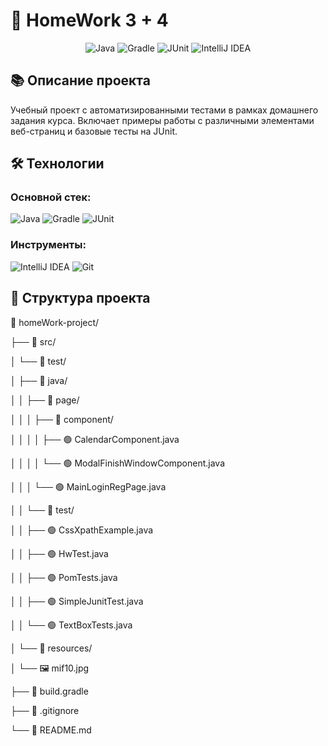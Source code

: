 # 🎯 HomeWork 3 + 4

<div align="center">

![Java](https://img.shields.io/badge/Java-ED8B00?style=for-the-badge&logo=java&logoColor=white)
![Gradle](https://img.shields.io/badge/Gradle-02303A?style=for-the-badge&logo=gradle&logoColor=white)
![JUnit](https://img.shields.io/badge/JUnit-25A162?style=for-the-badge&logo=junit5&logoColor=white)
![IntelliJ IDEA](https://img.shields.io/badge/IntelliJ_IDEA-000000?style=for-the-badge&logo=intellij-idea&logoColor=white)

</div>

## 📚 Описание проекта

Учебный проект с автоматизированными тестами в рамках домашнего задания курса. Включает примеры работы с различными элементами веб-страниц и базовые тесты на JUnit.

## 🛠 Технологии

### Основной стек:
![Java](https://img.shields.io/badge/Java-17-ED8B00?style=flat-square&logo=java&logoColor=white)
![Gradle](https://img.shields.io/badge/Gradle-8.0-02303A?style=flat-square&logo=gradle&logoColor=white)
![JUnit](https://img.shields.io/badge/JUnit-5.9-25A162?style=flat-square&logo=junit5&logoColor=white)

### Инструменты:
![IntelliJ IDEA](https://img.shields.io/badge/IntelliJ_IDEA-2023-000000?style=flat-square&logo=intellij-idea&logoColor=white)
![Git](https://img.shields.io/badge/Git-F05032?style=flat-square&logo=git&logoColor=white)

## 📁 Структура проекта

📁 homeWork-project/

├── 📁 src/

│     └── 📁 test/

│           ├── 📁 java/

│             │   ├── 📁 page/

│       │   │   ├── 📁 component/

│       │   │   │   ├── 🟢 CalendarComponent.java

│       │   │   │   └── 🟢 ModalFinishWindowComponent.java

│       │   │   └── 🟢 MainLoginRegPage.java

│       │   └── 📁 test/

│       │       ├── 🟢 CssXpathExample.java

│       │       ├── 🟢 HwTest.java

│       │       ├── 🟢 PomTests.java

│       │       ├── 🟢 SimpleJunitTest.java

│       │       └── 🟢 TextBoxTests.java

│       └── 📁 resources/

│           └── 🖼️ mif10.jpg

├── 📄 build.gradle

├── 📄 .gitignore

└── 📄 README.md
